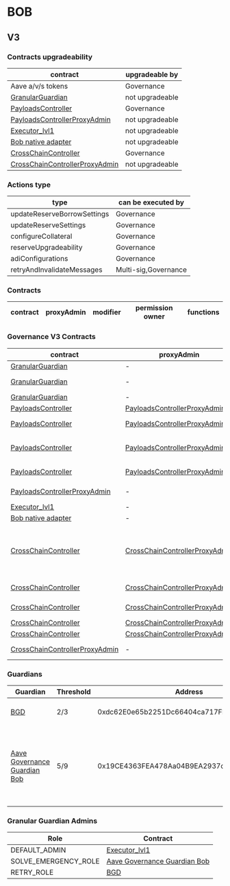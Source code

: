 # BOB 
## V3 
### Contracts upgradeability
| contract |upgradeable by |
|----------|----------|
|  Aave a/v/s tokens |  Governance | |--------|--------|
|  [GranularGuardian](https://explorer.gobob.xyz//address/0xb2C672931Bd1Da226e29997Ec8cEB60Fb1DA3959) |  not upgradeable | |--------|--------|
|  [PayloadsController](https://explorer.gobob.xyz//address/0x17fa87007bfF1dC7e6b3a36ED936E6355e37237C) |  Governance | |--------|--------|
|  [PayloadsControllerProxyAdmin](https://explorer.gobob.xyz//address/0x4a756221ad070ba472ba59cd6d5e7dd6d2c866cc) |  not upgradeable | |--------|--------|
|  [Executor_lvl1](https://explorer.gobob.xyz//address/0x90800d1F54384523723eD3962c7Cd59d7866c83d) |  not upgradeable | |--------|--------|
|  [Bob native adapter](https://explorer.gobob.xyz//address/0x2171E8AD4045342AF92DdC1227ADC659f2a00535) |  not upgradeable | |--------|--------|
|  [CrossChainController](https://explorer.gobob.xyz//address/0xf630C8A7bC033FD20fcc45d8B43bFe92dE73154F) |  Governance | |--------|--------|
|  [CrossChainControllerProxyAdmin](https://explorer.gobob.xyz//address/0x628ca0cb6e8a163bb1c4a50b75d7d4e7d38e8b18) |  not upgradeable | |--------|--------|

### Actions type
| type |can be executed by |
|----------|----------|
|  updateReserveBorrowSettings |  Governance | |--------|--------|
|  updateReserveSettings |  Governance | |--------|--------|
|  configureCollateral |  Governance | |--------|--------|
|  reserveUpgradeability |  Governance | |--------|--------|
|  adiConfigurations |  Governance | |--------|--------|
|  retryAndInvalidateMessages |  Multi-sig,Governance | |--------|--------|

### Contracts
| contract |proxyAdmin |modifier |permission owner |functions |
|----------|----------|----------|----------|----------|

### Governance V3 Contracts 
| contract |proxyAdmin |modifier |permission owner |functions |
|----------|----------|----------|----------|----------|
|  [GranularGuardian](https://explorer.gobob.xyz//address/0xb2C672931Bd1Da226e29997Ec8cEB60Fb1DA3959) |  - |  onlyRetryGuardian |  [BGD](https://explorer.gobob.xyz//address/0xdc62E0e65b2251Dc66404ca717FD32dcC365Be3A) |  retryEnvelope, retryTransaction | |--------|--------|--------|--------|--------|
|  [GranularGuardian](https://explorer.gobob.xyz//address/0xb2C672931Bd1Da226e29997Ec8cEB60Fb1DA3959) |  - |  onlyEmergencyGuardian |  [Aave Governance Guardian Bob](https://explorer.gobob.xyz//address/0x19CE4363FEA478Aa04B9EA2937cc5A2cbcD44be6) |  solveEmergency | |--------|--------|--------|--------|--------|
|  [GranularGuardian](https://explorer.gobob.xyz//address/0xb2C672931Bd1Da226e29997Ec8cEB60Fb1DA3959) |  - |  onlyDefaultAdmin |  [Executor_lvl1](https://explorer.gobob.xyz//address/0x90800d1F54384523723eD3962c7Cd59d7866c83d) |  updateGuardian | |--------|--------|--------|--------|--------|
|  [PayloadsController](https://explorer.gobob.xyz//address/0x17fa87007bfF1dC7e6b3a36ED936E6355e37237C) |  [PayloadsControllerProxyAdmin](https://explorer.gobob.xyz//address/0x4a756221AD070BA472bA59Cd6D5e7dd6D2c866cc) |  onlyOwner |  [Executor_lvl1](https://explorer.gobob.xyz//address/0x90800d1F54384523723eD3962c7Cd59d7866c83d) |  updateExecutors | |--------|--------|--------|--------|--------|
|  [PayloadsController](https://explorer.gobob.xyz//address/0x17fa87007bfF1dC7e6b3a36ED936E6355e37237C) |  [PayloadsControllerProxyAdmin](https://explorer.gobob.xyz//address/0x4a756221AD070BA472bA59Cd6D5e7dd6D2c866cc) |  onlyGuardian |  [Aave Governance Guardian Bob](https://explorer.gobob.xyz//address/0x19CE4363FEA478Aa04B9EA2937cc5A2cbcD44be6) |  cancelPayload | |--------|--------|--------|--------|--------|
|  [PayloadsController](https://explorer.gobob.xyz//address/0x17fa87007bfF1dC7e6b3a36ED936E6355e37237C) |  [PayloadsControllerProxyAdmin](https://explorer.gobob.xyz//address/0x4a756221AD070BA472bA59Cd6D5e7dd6D2c866cc) |  onlyOwnerOrGuardian |  [Aave Governance Guardian Bob](https://explorer.gobob.xyz//address/0x19CE4363FEA478Aa04B9EA2937cc5A2cbcD44be6), [Executor_lvl1](https://explorer.gobob.xyz//address/0x90800d1F54384523723eD3962c7Cd59d7866c83d) |  updateGuardian | |--------|--------|--------|--------|--------|
|  [PayloadsController](https://explorer.gobob.xyz//address/0x17fa87007bfF1dC7e6b3a36ED936E6355e37237C) |  [PayloadsControllerProxyAdmin](https://explorer.gobob.xyz//address/0x4a756221AD070BA472bA59Cd6D5e7dd6D2c866cc) |  onlyRescueGuardian |  [Executor_lvl1](https://explorer.gobob.xyz//address/0x90800d1F54384523723eD3962c7Cd59d7866c83d) |  emergencyTokenTransfer, emergencyEtherTransfer | |--------|--------|--------|--------|--------|
|  [PayloadsControllerProxyAdmin](https://explorer.gobob.xyz//address/0x4a756221ad070ba472ba59cd6d5e7dd6d2c866cc) |  - |  onlyOwner |  [Executor_lvl1](https://explorer.gobob.xyz//address/0x90800d1F54384523723eD3962c7Cd59d7866c83d) |  changeProxyAdmin, upgrade, upgradeAndCall | |--------|--------|--------|--------|--------|
|  [Executor_lvl1](https://explorer.gobob.xyz//address/0x90800d1F54384523723eD3962c7Cd59d7866c83d) |  - |  onlyOwner |  [PayloadsController](https://explorer.gobob.xyz//address/0x17fa87007bfF1dC7e6b3a36ED936E6355e37237C) |  executeTransaction | |--------|--------|--------|--------|--------|
|  [Bob native adapter](https://explorer.gobob.xyz//address/0x2171E8AD4045342AF92DdC1227ADC659f2a00535) |  - |  trustedRemote |  [CrossChainController(Eth)](https://explorer.gobob.xyz//address/0xEd42a7D8559a463722Ca4beD50E0Cc05a386b0e1) |  receiveMessage | |--------|--------|--------|--------|--------|
|  [CrossChainController](https://explorer.gobob.xyz//address/0xf630C8A7bC033FD20fcc45d8B43bFe92dE73154F) |  [CrossChainControllerProxyAdmin](https://explorer.gobob.xyz//address/0x628ca0cB6e8A163bB1C4a50B75D7D4E7D38e8b18) |  onlyOwner |  [Executor_lvl1](https://explorer.gobob.xyz//address/0x90800d1F54384523723eD3962c7Cd59d7866c83d) |  approveSenders, removeSenders, enableBridgeAdapters, disableBridgeAdapters, updateMessagesValidityTimestamp, allowReceiverBridgeAdapters, disallowReceiverBridgeAdapters | |--------|--------|--------|--------|--------|
|  [CrossChainController](https://explorer.gobob.xyz//address/0xf630C8A7bC033FD20fcc45d8B43bFe92dE73154F) |  [CrossChainControllerProxyAdmin](https://explorer.gobob.xyz//address/0x628ca0cB6e8A163bB1C4a50B75D7D4E7D38e8b18) |  onlyOwnerOrGuardian |  [Aave Granular Guardian Bob](https://explorer.gobob.xyz//address/0xb2C672931Bd1Da226e29997Ec8cEB60Fb1DA3959), [Executor_lvl1](https://explorer.gobob.xyz//address/0x90800d1F54384523723eD3962c7Cd59d7866c83d) |  retryEnvelope, retryTransaction, updateGuardian | |--------|--------|--------|--------|--------|
|  [CrossChainController](https://explorer.gobob.xyz//address/0xf630C8A7bC033FD20fcc45d8B43bFe92dE73154F) |  [CrossChainControllerProxyAdmin](https://explorer.gobob.xyz//address/0x628ca0cB6e8A163bB1C4a50B75D7D4E7D38e8b18) |  onlyRescueGuardian |  [Executor_lvl1](https://explorer.gobob.xyz//address/0x90800d1F54384523723eD3962c7Cd59d7866c83d) |  emergencyTokenTransfer, emergencyEtherTransfer | |--------|--------|--------|--------|--------|
|  [CrossChainController](https://explorer.gobob.xyz//address/0xf630C8A7bC033FD20fcc45d8B43bFe92dE73154F) |  [CrossChainControllerProxyAdmin](https://explorer.gobob.xyz//address/0x628ca0cB6e8A163bB1C4a50B75D7D4E7D38e8b18) |  onlyApprovedSenders |   |  forwardMessage | |--------|--------|--------|--------|--------|
|  [CrossChainController](https://explorer.gobob.xyz//address/0xf630C8A7bC033FD20fcc45d8B43bFe92dE73154F) |  [CrossChainControllerProxyAdmin](https://explorer.gobob.xyz//address/0x628ca0cB6e8A163bB1C4a50B75D7D4E7D38e8b18) |  onlyApprovedBridges |  [Bob native adapter](https://explorer.gobob.xyz//address/0x2171E8AD4045342AF92DdC1227ADC659f2a00535) |  receiveCrossChainMessage | |--------|--------|--------|--------|--------|
|  [CrossChainControllerProxyAdmin](https://explorer.gobob.xyz//address/0x628ca0cb6e8a163bb1c4a50b75d7d4e7d38e8b18) |  - |  onlyOwner |  [Executor_lvl1](https://explorer.gobob.xyz//address/0x90800d1F54384523723eD3962c7Cd59d7866c83d) |  changeProxyAdmin, upgrade, upgradeAndCall | |--------|--------|--------|--------|--------|

### Guardians 
| Guardian |Threshold |Address |Owners |
|----------|----------|----------|----------|
|  [BGD](https://explorer.gobob.xyz//address/0xdc62E0e65b2251Dc66404ca717FD32dcC365Be3A) |  2/3 |  0xdc62E0e65b2251Dc66404ca717FD32dcC365Be3A |  [0x0650302887619fa7727D8BD480Cda11A638B219B](https://explorer.gobob.xyz//address/0x0650302887619fa7727D8BD480Cda11A638B219B), [0xf71fc92e2949ccF6A5Fd369a0b402ba80Bc61E02](https://explorer.gobob.xyz//address/0xf71fc92e2949ccF6A5Fd369a0b402ba80Bc61E02), [0x5811d9FF80ff4B73A8F9bA42A6082FaB82E89Ea7](https://explorer.gobob.xyz//address/0x5811d9FF80ff4B73A8F9bA42A6082FaB82E89Ea7) | |--------|--------|--------|--------|
|  [Aave Governance Guardian Bob](https://explorer.gobob.xyz//address/0x19CE4363FEA478Aa04B9EA2937cc5A2cbcD44be6) |  5/9 |  0x19CE4363FEA478Aa04B9EA2937cc5A2cbcD44be6 |  [0xDA5Ae43e179987a66B9831F92223567e1F38BE7D](https://explorer.gobob.xyz//address/0xDA5Ae43e179987a66B9831F92223567e1F38BE7D), [0x1e3804357eD445251FfECbb6e40107bf03888885](https://explorer.gobob.xyz//address/0x1e3804357eD445251FfECbb6e40107bf03888885), [0x4f96743057482a2E10253AFDacDA3fd9CF2C1DC9](https://explorer.gobob.xyz//address/0x4f96743057482a2E10253AFDacDA3fd9CF2C1DC9), [0xebED04E9137AfeBFF6a1B97aC0adf61a544eFE29](https://explorer.gobob.xyz//address/0xebED04E9137AfeBFF6a1B97aC0adf61a544eFE29), [0xbd4DCfA978c6D0d342cE36809AfFFa49d4B7f1F7](https://explorer.gobob.xyz//address/0xbd4DCfA978c6D0d342cE36809AfFFa49d4B7f1F7), [0xA3103D0ED00d24795Faa2d641ACf6A320EeD7396](https://explorer.gobob.xyz//address/0xA3103D0ED00d24795Faa2d641ACf6A320EeD7396), [0x936CD9654271083cCF93A975919Da0aB3Bc99EF3](https://explorer.gobob.xyz//address/0x936CD9654271083cCF93A975919Da0aB3Bc99EF3), [0x0D2394C027602Dc4c3832Ffd849b5df45DBac0E9](https://explorer.gobob.xyz//address/0x0D2394C027602Dc4c3832Ffd849b5df45DBac0E9), [0x4C30E33758216aD0d676419c21CB8D014C68099f](https://explorer.gobob.xyz//address/0x4C30E33758216aD0d676419c21CB8D014C68099f) | |--------|--------|--------|--------|

### Granular Guardian Admins 
| Role |Contract |
|----------|----------|
|  DEFAULT_ADMIN |  [Executor_lvl1](https://explorer.gobob.xyz//address/0x90800d1F54384523723eD3962c7Cd59d7866c83d) | |--------|--------|
|  SOLVE_EMERGENCY_ROLE |  [Aave Governance Guardian Bob](https://explorer.gobob.xyz//address/0x19CE4363FEA478Aa04B9EA2937cc5A2cbcD44be6) | |--------|--------|
|  RETRY_ROLE |  [BGD](https://explorer.gobob.xyz//address/0xdc62E0e65b2251Dc66404ca717FD32dcC365Be3A) | |--------|--------|

